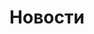---
title: Новости
summary: Это наши последние новости.
description: Изучите некоторые из последних публикаций.
---